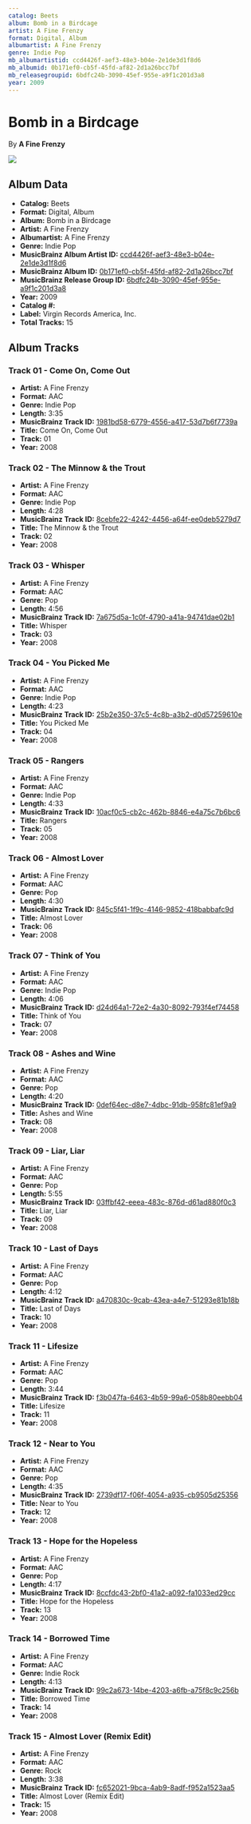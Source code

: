 ```yaml
---
catalog: Beets
album: Bomb in a Birdcage
artist: A Fine Frenzy
format: Digital, Album
albumartist: A Fine Frenzy
genre: Indie Pop
mb_albumartistid: ccd4426f-aef3-48e3-b04e-2e1de3d1f8d6
mb_albumid: 0b171ef0-cb5f-45fd-af82-2d1a26bcc7bf
mb_releasegroupid: 6bdfc24b-3090-45ef-955e-a9f1c201d3a8
year: 2009
---
```


# Bomb in a Birdcage

By **A Fine Frenzy**

![](../../assets/beetscovers/A_Fine_Frenzy-Bomb_in_a_Birdcage.jpg)

## Album Data

- **Catalog:** Beets
- **Format:** Digital, Album
- **Album:** Bomb in a Birdcage
- **Artist:** A Fine Frenzy
- **Albumartist:** A Fine Frenzy
- **Genre:** Indie Pop
- **MusicBrainz Album Artist ID:** [ccd4426f-aef3-48e3-b04e-2e1de3d1f8d6](https://musicbrainz.org/artist/ccd4426f-aef3-48e3-b04e-2e1de3d1f8d6)
- **MusicBrainz Album ID:** [0b171ef0-cb5f-45fd-af82-2d1a26bcc7bf](https://musicbrainz.org/release/0b171ef0-cb5f-45fd-af82-2d1a26bcc7bf)
- **MusicBrainz Release Group ID:** [6bdfc24b-3090-45ef-955e-a9f1c201d3a8](https://musicbrainz.org/release-group/6bdfc24b-3090-45ef-955e-a9f1c201d3a8)
- **Year:** 2009
- **Catalog #:** 
- **Label:** Virgin Records America, Inc.
- **Total Tracks:** 15

## Album Tracks

### Track 01 - Come On, Come Out

- **Artist:** A Fine Frenzy
- **Format:** AAC
- **Genre:** Indie Pop
- **Length:** 3:35
- **MusicBrainz Track ID:** [1981bd58-6779-4556-a417-53d7b6f7739a](https://musicbrainz.org/recording/1981bd58-6779-4556-a417-53d7b6f7739a)
- **Title:** Come On, Come Out
- **Track:** 01
- **Year:** 2008

### Track 02 - The Minnow & the Trout

- **Artist:** A Fine Frenzy
- **Format:** AAC
- **Genre:** Indie Pop
- **Length:** 4:28
- **MusicBrainz Track ID:** [8cebfe22-4242-4456-a64f-ee0deb5279d7](https://musicbrainz.org/recording/8cebfe22-4242-4456-a64f-ee0deb5279d7)
- **Title:** The Minnow & the Trout
- **Track:** 02
- **Year:** 2008

### Track 03 - Whisper

- **Artist:** A Fine Frenzy
- **Format:** AAC
- **Genre:** Pop
- **Length:** 4:56
- **MusicBrainz Track ID:** [7a675d5a-1c0f-4790-a41a-94741dae02b1](https://musicbrainz.org/recording/7a675d5a-1c0f-4790-a41a-94741dae02b1)
- **Title:** Whisper
- **Track:** 03
- **Year:** 2008

### Track 04 - You Picked Me

- **Artist:** A Fine Frenzy
- **Format:** AAC
- **Genre:** Indie Pop
- **Length:** 4:23
- **MusicBrainz Track ID:** [25b2e350-37c5-4c8b-a3b2-d0d57259610e](https://musicbrainz.org/recording/25b2e350-37c5-4c8b-a3b2-d0d57259610e)
- **Title:** You Picked Me
- **Track:** 04
- **Year:** 2008

### Track 05 - Rangers

- **Artist:** A Fine Frenzy
- **Format:** AAC
- **Genre:** Indie Pop
- **Length:** 4:33
- **MusicBrainz Track ID:** [10acf0c5-cb2c-462b-8846-e4a75c7b6bc6](https://musicbrainz.org/recording/10acf0c5-cb2c-462b-8846-e4a75c7b6bc6)
- **Title:** Rangers
- **Track:** 05
- **Year:** 2008

### Track 06 - Almost Lover

- **Artist:** A Fine Frenzy
- **Format:** AAC
- **Genre:** Pop
- **Length:** 4:30
- **MusicBrainz Track ID:** [845c5f41-1f9c-4146-9852-418babbafc9d](https://musicbrainz.org/recording/845c5f41-1f9c-4146-9852-418babbafc9d)
- **Title:** Almost Lover
- **Track:** 06
- **Year:** 2008

### Track 07 - Think of You

- **Artist:** A Fine Frenzy
- **Format:** AAC
- **Genre:** Indie Pop
- **Length:** 4:06
- **MusicBrainz Track ID:** [d24d64a1-72e2-4a30-8092-793f4ef74458](https://musicbrainz.org/recording/d24d64a1-72e2-4a30-8092-793f4ef74458)
- **Title:** Think of You
- **Track:** 07
- **Year:** 2008

### Track 08 - Ashes and Wine

- **Artist:** A Fine Frenzy
- **Format:** AAC
- **Genre:** Pop
- **Length:** 4:20
- **MusicBrainz Track ID:** [0def64ec-d8e7-4dbc-91db-958fc81ef9a9](https://musicbrainz.org/recording/0def64ec-d8e7-4dbc-91db-958fc81ef9a9)
- **Title:** Ashes and Wine
- **Track:** 08
- **Year:** 2008

### Track 09 - Liar, Liar

- **Artist:** A Fine Frenzy
- **Format:** AAC
- **Genre:** Pop
- **Length:** 5:55
- **MusicBrainz Track ID:** [03ffbf42-eeea-483c-876d-d61ad880f0c3](https://musicbrainz.org/recording/03ffbf42-eeea-483c-876d-d61ad880f0c3)
- **Title:** Liar, Liar
- **Track:** 09
- **Year:** 2008

### Track 10 - Last of Days

- **Artist:** A Fine Frenzy
- **Format:** AAC
- **Genre:** Pop
- **Length:** 4:12
- **MusicBrainz Track ID:** [a470830c-9cab-43ea-a4e7-51293e81b18b](https://musicbrainz.org/recording/a470830c-9cab-43ea-a4e7-51293e81b18b)
- **Title:** Last of Days
- **Track:** 10
- **Year:** 2008

### Track 11 - Lifesize

- **Artist:** A Fine Frenzy
- **Format:** AAC
- **Genre:** Pop
- **Length:** 3:44
- **MusicBrainz Track ID:** [f3b047fa-6463-4b59-99a6-058b80eebb04](https://musicbrainz.org/recording/f3b047fa-6463-4b59-99a6-058b80eebb04)
- **Title:** Lifesize
- **Track:** 11
- **Year:** 2008

### Track 12 - Near to You

- **Artist:** A Fine Frenzy
- **Format:** AAC
- **Genre:** Pop
- **Length:** 4:35
- **MusicBrainz Track ID:** [2739df17-f06f-4054-a935-cb9505d25356](https://musicbrainz.org/recording/2739df17-f06f-4054-a935-cb9505d25356)
- **Title:** Near to You
- **Track:** 12
- **Year:** 2008

### Track 13 - Hope for the Hopeless

- **Artist:** A Fine Frenzy
- **Format:** AAC
- **Genre:** Pop
- **Length:** 4:17
- **MusicBrainz Track ID:** [8ccfdc43-2bf0-41a2-a092-fa1033ed29cc](https://musicbrainz.org/recording/8ccfdc43-2bf0-41a2-a092-fa1033ed29cc)
- **Title:** Hope for the Hopeless
- **Track:** 13
- **Year:** 2008

### Track 14 - Borrowed Time

- **Artist:** A Fine Frenzy
- **Format:** AAC
- **Genre:** Indie Rock
- **Length:** 4:13
- **MusicBrainz Track ID:** [99c2a673-14be-4203-a6fb-a75f8c9c256b](https://musicbrainz.org/recording/99c2a673-14be-4203-a6fb-a75f8c9c256b)
- **Title:** Borrowed Time
- **Track:** 14
- **Year:** 2008

### Track 15 - Almost Lover (Remix Edit)

- **Artist:** A Fine Frenzy
- **Format:** AAC
- **Genre:** Rock
- **Length:** 3:38
- **MusicBrainz Track ID:** [fc652021-9bca-4ab9-8adf-f952a1523aa5](https://musicbrainz.org/recording/fc652021-9bca-4ab9-8adf-f952a1523aa5)
- **Title:** Almost Lover (Remix Edit)
- **Track:** 15
- **Year:** 2008

